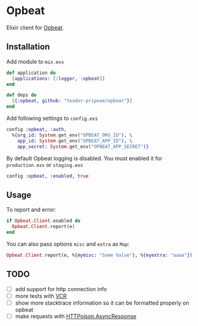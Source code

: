 Opbeat
======

Elixir client for [Opbeat](https://opbeat.com).

## Installation

Add module to `mix.exs`

```elixir
def application do
  [applications: [:logger, :opbeat]]
end

def deps do
  [{:opbeat, github: "teodor-pripoae/opbeat"}]
end
```

Add following settings to `config.exs`

```elixir
config :opbeat, :auth,
  %{org_id: System.get_env("OPBEAT_ORG_ID"), \
    app_id: System.get_env("OPBEAT_APP_ID"), \
    app_secret: System.get_env("OPBEAT_APP_SECRET")}
```

By default Opbeat logging is disabled. You must enabled it for `production.exs` or `staging.exs`

```elixir
config :opbeat, :enabled, true
```

## Usage

To report and error:

```elixir
if Opbeat.Client.enabled do
  Opbeat.Client.report(e)
end
```

You can also pass options `misc` and `extra` as `Map`:

```elixir
Opbeat.Client.report(e, %{mymisc: "Some Value"}, %{myextra: "aaaa"})
```

## TODO

- [ ] add support for http connection info
- [ ] more tests with [VCR](https://github.com/parroty/exvcr)
- [ ] show more stacktrace information so it can be formatted properly on opbeat
- [ ] make requests with [HTTPoison.AsyncResponse](https://github.com/edgurgel/httpoison#async-requests)
